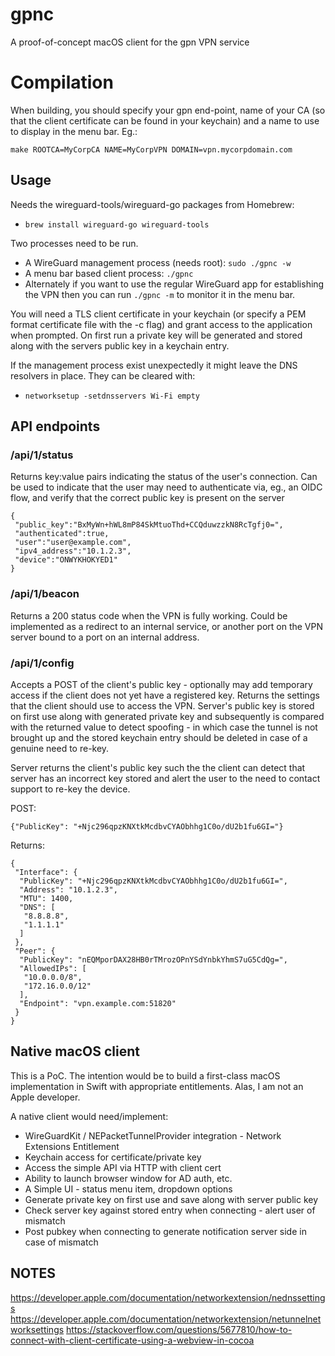 # gpnc

A proof-of-concept macOS client for the gpn VPN service

# Compilation

When building, you should specify your gpn end-point, name of your CA
(so that the client certificate can be found in your keychain) and a
name to use to display in the menu bar. Eg.:

  `make ROOTCA=MyCorpCA NAME=MyCorpVPN DOMAIN=vpn.mycorpdomain.com`

## Usage

Needs the wireguard-tools/wireguard-go packages from Homebrew:

* `brew install wireguard-go wireguard-tools`

Two processes need to be run.

* A WireGuard management process (needs root): `sudo ./gpnc -w`
* A menu bar based client process: `./gpnc`
* Alternately if you want to use the regular WireGuard app for establishing the VPN then you can run `./gpnc -m` to monitor it in the menu bar.

You will need a TLS client certificate in your keychain (or specify a
PEM format certificate file with the -c flag) and grant access to the
application when prompted. On first run a private key will be
generated and stored along with the servers public key in a keychain
entry.

If the management process exist unexpectedly it might leave the DNS
resolvers in place. They can be cleared with:

* `networksetup -setdnsservers Wi-Fi empty`

## API endpoints

### /api/1/status

Returns key:value pairs indicating the status of the user's
connection. Can be used to indicate that the user may need to
authenticate via, eg., an OIDC flow, and verify that the correct
public key is present on the server

```
{
 "public_key":"BxMyWn+hWL8mP84SkMtuoThd+CCQduwzzkN8RcTgfj0=",
 "authenticated":true,
 "user":"user@example.com",
 "ipv4_address":"10.1.2.3",
 "device":"ONWYKHOKYED1"
}
```

### /api/1/beacon

Returns a 200 status code when the VPN is fully working. Could be
implemented as a redirect to an internal service, or another port on
the VPN server bound to a port on an internal address.

### /api/1/config

Accepts a POST of the client's public key - optionally may add
temporary access if the client does not yet have a registered
key. Returns the settings that the client should use to access the
VPN. Server's public key is stored on first use along with generated
private key and subsequently is compared with the returned value to
detect spoofing - in which case the tunnel is not brought up and the
stored keychain entry should be deleted in case of a genuine need to
re-key.

Server returns the client's public key such the the client can detect
that server has an incorrect key stored and alert the user to the need
to contact support to re-key the device.

POST:

```
{"PublicKey": "+Njc296qpzKNXtkMcdbvCYAObhhg1C0o/dU2b1fu6GI="}
```

Returns:

```
{
 "Interface": {
  "PublicKey": "+Njc296qpzKNXtkMcdbvCYAObhhg1C0o/dU2b1fu6GI=",
  "Address": "10.1.2.3",
  "MTU": 1400,
  "DNS": [
   "8.8.8.8",
   "1.1.1.1"
  ]
 },
 "Peer": {
  "PublicKey": "nEQMporDAX28HB0rTMrozOPnYSdYnbkYhmS7uG5CdQg=",
  "AllowedIPs": [
   "10.0.0.0/8",
   "172.16.0.0/12"
  ],
  "Endpoint": "vpn.example.com:51820"
 }
}
```


## Native macOS client

This is a PoC. The intention would be to build a first-class macOS
implementation in Swift with appropriate entitlements. Alas, I am not
an Apple developer.

A native client would need/implement:

* WireGuardKit / NEPacketTunnelProvider integration - Network Extensions Entitlement
* Keychain access for certificate/private key
* Access the simple API via HTTP with client cert
* Ability to launch browser window for AD auth, etc.
* A Simple UI - status menu item, dropdown options
* Generate private key on first use and save along with server public key
* Check server key against stored entry when connecting - alert user of mismatch
* Post pubkey when connecting to generate notification server side in case of mismatch

## NOTES

https://developer.apple.com/documentation/networkextension/nednssettings
https://developer.apple.com/documentation/networkextension/netunnelnetworksettings
https://stackoverflow.com/questions/5677810/how-to-connect-with-client-certificate-using-a-webview-in-cocoa
